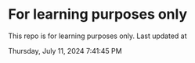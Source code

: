 # For learning purposes only
This repo is for learning purposes only.
Last updated at

Thursday, July 11, 2024 7:41:45 PM

